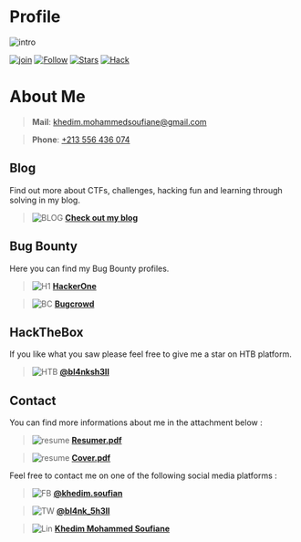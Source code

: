 # Profile

![intro](https://github.com/soufian2017/soufian2017/raw/master/images/intro.png)

[![join](https://img.shields.io/badge/Blog-Join%20Me-blue)](https://soufian2017.github.io/Blog/)
[![Follow](https://img.shields.io/github/followers/soufian2017?label=Follow%20Me&color=success)]()
[![Stars](https://img.shields.io/badge/My%20stars-Check%20it%20out-yellow)](https://github.com/soufian2017?tab=stars)
[![Hack](https://img.shields.io/badge/Hack-For%20Good-orange)]()

# About Me

> **Mail**: [khedim.mohammedsoufiane@gmail.com](mailto:khedim.mohammedsoufiane@gmail.com)

> **Phone**: [+213 556 436 074]()

## Blog

Find out more about CTFs, challenges, hacking fun and learning through solving in my blog.
> ![BLOG](https://github.com/soufian2017/soufian2017/raw/master/images/blog.png) [**Check out my blog**](https://soufian2017.github.io/Blog/)

## Bug Bounty

Here you can find my Bug Bounty profiles.
> ![H1](https://github.com/soufian2017/soufian2017/raw/master/images/h1.png) [**HackerOne**](https://hackerone.com/bl4nk_5h3ll)

> ![BC](https://github.com/soufian2017/soufian2017/raw/master/images/bc.png) [**Bugcrowd**](https://bugcrowd.com/Bl4nk_5h3ll)

## **HackTheBox**

If you like what you saw please feel free to give me a star on HTB platform.
> ![HTB](https://github.com/soufian2017/soufian2017/raw/master/images/htb.png) [**@bl4nksh3ll**](https://www.hackthebox.eu/home/users/profile/145799)

## **Contact**

You can find more informations about me in the attachment below :
> ![resume](https://github.com/soufian2017/soufian2017/raw/master/images/down.png) [**Resumer.pdf**](https://github.com/soufian2017/soufian2017/raw/master/documents/Resume_2020.pdf)


> ![resume](https://github.com/soufian2017/soufian2017/raw/master/images/down.png) [**Cover.pdf**](https://github.com/soufian2017/soufian2017/raw/master/documents/Cover.pdf)

Feel free to contact me on one of the following social media platforms :
> ![FB](https://github.com/soufian2017/soufian2017/raw/master/images/fbook.png) [**@khedim.soufian**](https://facebook.com/khedim.soufian)


> ![TW](https://github.com/soufian2017/soufian2017/raw/master/images/tw.png) [**@bl4nk_5h3ll**](https://twitter.com/bl4nk_5h3ll)


> ![Lin](https://github.com/soufian2017/soufian2017/raw/master/images/lin.png) [**Khedim Mohammed Soufiane**](https://www.linkedin.com/in/khedim-mohammed-soufiane/)
